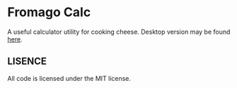 # Fromago Calc
A useful calculator utility for cooking cheese. Desktop version may be found [here](https://github.com/kirillsaidov/fromago).

## LISENCE
All code is licensed under the MIT license. 



